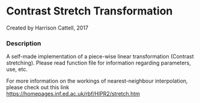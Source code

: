 # Contrast Stretch Transformation

Created by Harrison Cattell, 2017

### Description

A self-made implementation of a piece-wise linear transformation (Contrast stretching).
Please read function file for information regarding parameters, use, etc.

For more information on the workings of nearest-neighbour interpolation, please check out this link https://homepages.inf.ed.ac.uk/rbf/HIPR2/stretch.htm
